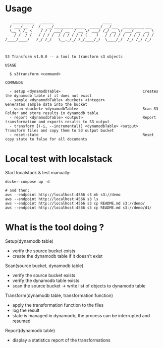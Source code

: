 # Usage

```
   __________   ______                      ____                   
  / ___/__  /  /_  __/________ _____  _____/ __/___  _________ ___ 
  \__ \ /_ <    / / / ___/ __ `/ __ \/ ___/ /_/ __ \/ ___/ __ `__ \
 ___/ /__/ /   / / / /  / /_/ / / / (__  ) __/ /_/ / /  / / / / / /
/____/____/   /_/ /_/   \__,_/_/ /_/____/_/  \____/_/  /_/ /_/ /_/ 
                                                                   


S3 Transform v1.0.0 -- a tool to transform s3 objects

USAGE

  $ s3transform <command>

COMMANDS

  - setup <dynamodbTable>                                     Creates the dynamodb table if it does not exist
  - sample <dynamodbTable> <bucket> <integer>                 Generates sample data into the bucket
  - scan <bucket> <dynamodbTable>                             Scan S3 Folder and store results in dynamodb table
  - report <dynamodbTable> <output>                           Report transformation and exports results to S3 output
  - transform [(-i, --incremental)] <dynamodbTable> <output>  Transform files and copy them to S3 output bucket
  - reset-state                                               Reset copy state to false for all documents
```

# Local test with localstack

Start localstack & test manually: 
```
docker-compose up -d

# and then:
aws --endpoint http://localhost:4566 s3 mb s3://demo
aws --endpoint http://localhost:4566 s3 ls
aws --endpoint http://localhost:4566 s3 cp README.md s3://demo/
aws --endpoint http://localhost:4566 s3 cp README.md s3://demo/d1/
```

# What is the tool doing ?

Setup(dynamodb table)
- verify the source bucket exists
- create the dynamodb table if it doesn't exist

Scan(source bucket, dynamodb table)
- verify the source bucket exists
- verify the dynamodb table exists
- scan the source bucket -> write list of objects to dynamodb table

Transform(dynamodb table, transformation function)
- apply the transformation function to the files
- log the result
- state is managed in dynamodb, the process can be interrupted and resumed

Report(dynamodb table)
- display a statistics report of the transformations
